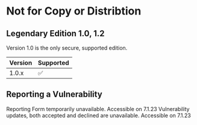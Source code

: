# Not for Copy or Distribtion

## Legendary Edition 1.0, 1.2
Version 1.0 is the only secure, supported edition.

| Version | Supported          |
| ------- | ------------------ |
| 1.0.x   | :white_check_mark: |


## Reporting a Vulnerability
Reporting Form temporarily unavailable.  Accessible on 7.1.23
Vulnerability updates, both accepted and declined are unavailable. Accessible on 7.1.23
